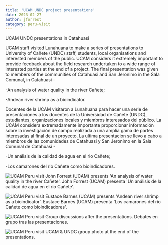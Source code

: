 ```yaml
---
title: 'UCAM UNDC project presentations'
date: 2023-02-27
author: jforrest
category: peru-visit
---
```



UCAM UNDC presentations in Catahuasi

UCAM staff visited Lunahuana to make a series of presentations to University of Cañete (UNDC) staff, students, local organisations and interested members of the public. 
UCAM considers it extremely important to provide feedback about the field research undertaken to a wide range of interested parties at the end of a project. 
The final presentation was given to members of the communities of Catahuasi and San Jeronimo in the Sala Comunal, in Catahuasi -

-An analysis of water quality in the river Cañete;

-Andean river shrimp as a bioindicator.


Docentes de la UCAM visitaron a Lunahuana para hacer una serie de presentaciones a los docentes de la Universidad de Cañete (UNDC), estudiantes, organizaciones locales y miembros interesados del público. 
La UCAM considera extremadamente importante proporcionar información sobre la investigación de campo realizada a una amplia gama de partes interesadas al final de un proyecto. 
La ultima presentacion se llevo a cabo a miembros de las comunidades de Catahuasi y San Jeronimo en la Sala Comunal de Catahuasi -

-Un análisis de la calidad de agua en el rio Cañete;

-Los camarones del rio Cañete como bioindicadores.


![UCAM Peru visit](/assets/posts/Catahuasi1.JPG)
John Forrest (UCAM) presents 'An analysis of water quality in the river Cañete'.
John Forrest (UCAM) presenta 'Un análisis de la calidad de agua en el rio Cañete'.


![UCAM Peru visit](/assets/posts/Catahuasi2.JPG)
Eustace Barnes (UCAM) presents 'Andean river shrimp as a bioindicator'.
Eustace Barnes (UCAM) presenta 'Los camarones del rio Cañete como bioindicadores'.


![UCAM Peru visit](/assets/posts/Catahuasi4.JPG)
Group discussions after the presentations.
Debates en grupo tras las presentaciones.


![UCAM Peru visit](/assets/posts/Catahuasi3.JPG)
UCAM & UNDC group photo at the end of the presentations.
